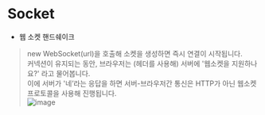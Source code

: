 # Socket  
- 웹 소켓 핸드쉐이크
> new WebSocket(url)을 호출해 소켓을 생성하면 즉시 연결이 시작됩니다.  
커넥션이 유지되는 동안, 브라우저는 (헤더를 사용해) 서버에 '웹소켓을 지원하나요?' 라고 물어봅니다.  
이에 서버가 '네’라는 응답을 하면 서버-브라우저간 통신은 HTTP가 아닌 웹소켓 프로토콜을 사용해 진행됩니다.  
![image](https://github.com/miraexhoi/study/assets/109408165/b1d23b82-92d7-489b-ae85-e09e4aef37b9)


